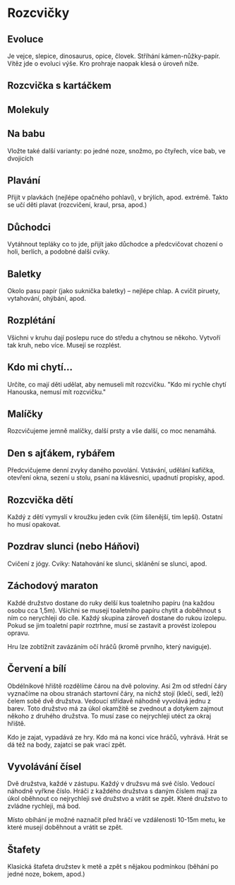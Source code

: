 Rozcvičky
=========

Evoluce
-------

Je vejce, slepice, dinosaurus, opice, človek. Stříhání kámen-nůžky-papír. Vítěz jde o evoluci výše. Kro prohraje naopak klesá o úroveň níže.


Rozcvička s kartáčkem
---------------------


Molekuly
--------


Na babu
-------
Vložte také další varianty: po jedné noze, snožmo, po čtyřech, více bab, ve dvojicích


Plavání
-------

Přijít v plavkách (nejlépe opačného pohlaví), v brýlích, apod. extrémě. Takto se učí děti plavat (rozcvičení, kraul, prsa, apod.)


Důchodci
--------

Vytáhnout tepláky co to jde, přijít jako důchodce a předcvičovat chození o holi, berlích, a podobné další cviky.


Baletky
-------
Okolo pasu papír (jako suknička baletky) – nejlépe chlap. A cvičit piruety, vytahování, ohýbání, apod.


Rozplétání
----------
Všichni v kruhu dají poslepu ruce do středu a chytnou se někoho. Vytvoří tak kruh, nebo více. Musejí se rozplést.


Kdo mi chytí...
---------------
Určíte, co mají děti udělat, aby nemuseli mít rozcvičku. "Kdo mi rychle chytí Hanouska, nemusí mít rozcvičku."


Malíčky
-------
Rozcvičujeme jemně malíčky, další prsty a vše další, co moc nenamáhá.


Den s ajťákem, rybářem
----------------------
Předcvičujeme denní zvyky daného povolání. Vstávání, udělání kafíčka, otevření okna, sezení u stolu, psaní na klávesnici, upadnutí propisky, apod.


Rozcvička dětí
--------------
Každý z dětí vymyslí v kroužku jeden cvik (čím šílenější, tím lepší). Ostatní ho musí opakovat.


Pozdrav slunci (nebo Háňovi)
----------------------------
Cvičení z jógy. Cviky: Natahování ke slunci, sklánění se slunci, apod.


Záchodový maraton
-----------------
Každé družstvo dostane do ruky delší kus toaletního papíru (na každou osobu cca 1,5m). Všichni se musejí toaletního papíru chytit a doběhnout s ním co nerychleji do cíle. Každý skupina zároveň dostane do rukou izolepu. Pokud se jim toaletní papír roztrhne, musí se zastavit a provést izolepou opravu.

Hru lze zobtížnit zavázáním očí hráčů (kromě prvního, který naviguje).


Červení a bílí
--------------
Obdélníkové hřiště rozdělíme čárou na dvě poloviny. Asi 2m od střední čáry vyznačíme na obou stranách startovní čáry, na nichž stojí (klečí, sedí, leží) čelem  sobě dvě družstva. Vedoucí střídavě náhodně vyvolává jednu z barev. Toto družstvo má za úkol okamžitě se zvednout a dotykem zajmout někoho z druhého družstva. To musí zase co nejrychleji utéct za okraj hřiště.

Kdo je zajat, vypadává ze hry. Kdo má na konci více hráčů, vyhrává. Hrát se dá též na body, zajatci se pak vrací zpět.


Vyvolávání čísel
----------------
Dvě družstva, každé v zástupu. Každý v družsvu má své číslo. Vedoucí náhodně vyřkne číslo. Hráči z každého družstva s daným číslem mají za úkol oběhnout co nejrychleji své družstvo a vrátit se zpět. Které družstvo to zvládne rychleji, má bod.

Místo obíhání je možné naznačit před hráčí ve vzdálenosti 10-15m metu, ke které musejí doběhnout a vrátit se zpět.


Štafety
-------
Klasická štafeta družstev k metě a zpět s nějakou podmínkou (běhání po jedné noze, bokem, apod.)

